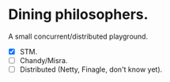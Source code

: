 Dining philosophers.
================================
A small concurrent/distributed playground.

- [x] STM.
- [ ] Chandy/Misra.
- [ ] Distributed (Netty, Finagle, don't know yet).
